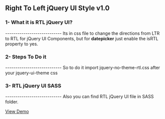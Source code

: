Right To Left jQuery UI Style v1.0
-----------------------------

<h3>1- What it is RTL jQuery UI?</h3>
----------------------------
Its in css file to change the directions from LTR to RTL for jQuery UI Components, but for 
<b>datepicker</b> just enable the isRTL property to yes.

<h3>2- Steps To Do it</h3>
----------------------------
So to do it import jquery-no-theme-rtl.css after your jquery-ui-theme css

<h3>3- RTL jQuery UI SASS</h3>
----------------------------
Also you can find RTL jQuery UI file in SASS folder.

<a href='http://omarkhanfer.github.com/RTL-JQuery-UI/' target='_blank'>View Demo</a>